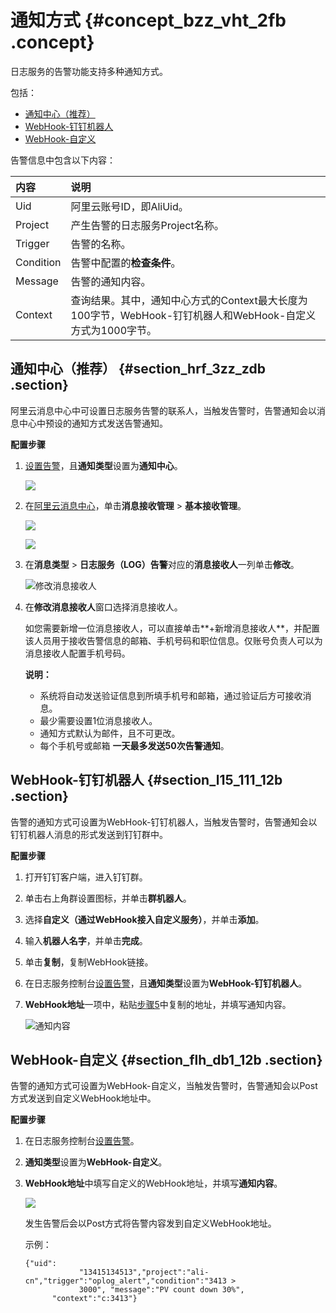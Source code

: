 # 通知方式 {#concept_bzz_vht_2fb .concept}

日志服务的告警功能支持多种通知方式。

包括：

-   [通知中心（推荐）](#)
-   [WebHook-钉钉机器人](#)
-   [WebHook-自定义](#)

告警信息中包含以下内容：

|内容|说明|
|:-|:-|
|Uid|阿里云账号ID，即AliUid。|
|Project|产生告警的日志服务Project名称。|
|Trigger|告警的名称。|
|Condition|告警中配置的**检查条件**。|
|Message|告警的通知内容。|
|Context|查询结果。其中，通知中心方式的Context最大长度为100字节，WebHook-钉钉机器人和WebHook-自定义方式为1000字节。|

## 通知中心（推荐） {#section_hrf_3zz_zdb .section}

阿里云消息中心中可设置日志服务告警的联系人，当触发告警时，告警通知会以消息中心中预设的通知方式发送告警通知。

**配置步骤**

1.  [设置告警](intl.zh-CN/用户指南/告警与通知/设置告警.md)，且**通知类型**设置为**通知中心**。

    ![](http://static-aliyun-doc.oss-cn-hangzhou.aliyuncs.com/assets/img/13160/15399362295777_zh-CN.png)

2.  在[阿里云消息中心](https://notifications.console.aliyun.com/?spm=5176.202052012811.aliyun_topbar.162.zRRPhO#/subscribeMsg)，单击**消息接收管理** \> **基本接收管理**。

    ![](http://static-aliyun-doc.oss-cn-hangzhou.aliyuncs.com/assets/img/13160/15399362297260_zh-CN.png)

    ![](http://static-aliyun-doc.oss-cn-hangzhou.aliyuncs.com/assets/img/13160/15399362297269_zh-CN.png)

3.  在**消息类型** \> **日志服务（LOG）告警**对应的**消息接收人**一列单击**修改**。

    ![](images/5778_zh-CN.png "修改消息接收人")

4.  在**修改消息接收人**窗口选择消息接收人。

    如您需要新增一位消息接收人，可以直接单击**+新增消息接收人**，并配置该人员用于接收告警信息的邮箱、手机号码和职位信息。仅账号负责人可以为消息接收人配置手机号码。

    **说明：** 

    -   系统将自动发送验证信息到所填手机号和邮箱，通过验证后方可接收消息。
    -   最少需要设置1位消息接收人。
    -   通知方式默认为邮件，且不可更改。
    -   每个手机号或邮箱 **一天最多发送50次告警通知**。

## WebHook-钉钉机器人 {#section_l15_111_12b .section}

告警的通知方式可设置为WebHook-钉钉机器人，当触发告警时，告警通知会以钉钉机器人消息的形式发送到钉钉群中。

**配置步骤**

1.  打开钉钉客户端，进入钉钉群。
2.  单击右上角群设置图标，并单击**群机器人**。
3.  选择**自定义（通过WebHook接入自定义服务）**，并单击**添加**。
4.  输入**机器人名字**，并单击**完成**。
5.  单击**复制**，复制WebHook链接。
6.  在日志服务控制台[设置告警](intl.zh-CN/用户指南/告警与通知/设置告警.md)，且**通知类型**设置为**WebHook-钉钉机器人**。
7.  **WebHook地址**一项中，粘贴[步骤5](#)中复制的地址，并填写通知内容。

    ![](images/5783_zh-CN.png "通知内容")


## WebHook-自定义 {#section_flh_db1_12b .section}

告警的通知方式可设置为WebHook-自定义，当触发告警时，告警通知会以Post方式发送到自定义WebHook地址中。

**配置步骤**

1.  在日志服务控制台[设置告警](intl.zh-CN/用户指南/告警与通知/设置告警.md)。
2.  **通知类型**设置为**WebHook-自定义**。
3.  **WebHook地址**中填写自定义的WebHook地址，并填写**通知内容**。

    ![](http://static-aliyun-doc.oss-cn-hangzhou.aliyuncs.com/assets/img/13160/15399362295785_zh-CN.png)

    发生告警后会以Post方式将告警内容发到自定义WebHook地址。

    示例：

    ```
    {"uid":
                "13415134513","project":"ali-cn","trigger":"oplog_alert","condition":"3413 >
                3000", "message":"PV count down 30%",
          "context":"c:3413"}
    ```


